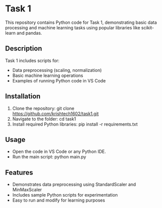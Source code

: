 # Task 1

This repository contains Python code for Task 1, demonstrating basic data processing and machine learning tasks using popular libraries like scikit-learn and pandas.

## Description
Task 1 includes scripts for:
- Data preprocessing (scaling, normalization)
- Basic machine learning operations
- Examples of running Python code in VS Code

## Installation
1. Clone the repository:
   git clone https://github.com/krishtech1602/task1.git
2. Navigate to the folder:
   cd task1
3. Install required Python libraries:
   pip install -r requirements.txt

## Usage
- Open the code in VS Code or any Python IDE.
- Run the main script:
   python main.py

## Features
- Demonstrates data preprocessing using StandardScaler and MinMaxScaler
- Includes sample Python scripts for experimentation
- Easy to run and modify for learning purposes


